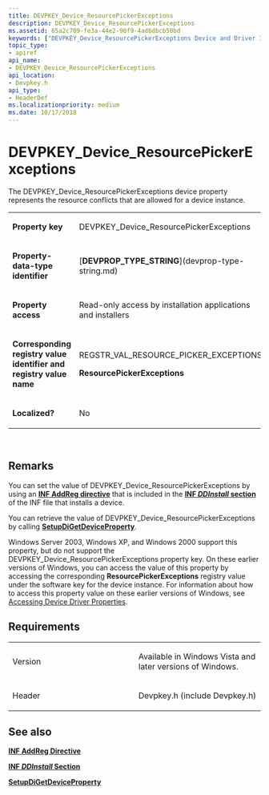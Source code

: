 ```yaml
---
title: DEVPKEY_Device_ResourcePickerExceptions
description: DEVPKEY_Device_ResourcePickerExceptions
ms.assetid: 65a2c709-fe3a-44e2-90f9-4ad6dbcb50bd
keywords: ["DEVPKEY_Device_ResourcePickerExceptions Device and Driver Installation"]
topic_type:
- apiref
api_name:
- DEVPKEY_Device_ResourcePickerExceptions
api_location:
- Devpkey.h
api_type:
- HeaderDef
ms.localizationpriority: medium
ms.date: 10/17/2018
---
```


# DEVPKEY_Device_ResourcePickerExceptions


The DEVPKEY_Device_ResourcePickerExceptions device property represents the resource conflicts that are allowed for a device instance.

<table>
<colgroup>
<col width="50%" />
<col width="50%" />
</colgroup>
<tbody>
<tr class="odd">
<td align="left"><p><strong>Property key</strong></p></td>
<td align="left"><p>DEVPKEY_Device_ResourcePickerExceptions</p></td>
</tr>
<tr class="even">
<td align="left"><p><strong>Property-data-type identifier</strong></p></td>
<td align="left"><p>[<strong>DEVPROP_TYPE_STRING</strong>](devprop-type-string.md)</p></td>
</tr>
<tr class="odd">
<td align="left"><p><strong>Property access</strong></p></td>
<td align="left"><p>Read-only access by installation applications and installers</p></td>
</tr>
<tr class="even">
<td align="left"><p><strong>Corresponding registry value identifier and registry value name</strong></p></td>
<td align="left"><p>REGSTR_VAL_RESOURCE_PICKER_EXCEPTIONS</p>
<p><strong>ResourcePickerExceptions</strong></p></td>
</tr>
<tr class="odd">
<td align="left"><p><strong>Localized?</strong></p></td>
<td align="left"><p>No</p></td>
</tr>
</tbody>
</table>

 

Remarks
-------

You can set the value of DEVPKEY_Device_ResourcePickerExceptions by using an [**INF AddReg directive**](https://msdn.microsoft.com/library/windows/hardware/ff546320) that is included in the [**INF *DDInstall* section**](https://msdn.microsoft.com/library/windows/hardware/ff547344) of the INF file that installs a device.

You can retrieve the value of DEVPKEY_Device_ResourcePickerExceptions by calling [**SetupDiGetDeviceProperty**](https://msdn.microsoft.com/library/windows/hardware/ff551963).

Windows Server 2003, Windows XP, and Windows 2000 support this property, but do not support the DEVPKEY_Device_ResourcePickerExceptions property key. On these earlier versions of Windows, you can access the value of this property by accessing the corresponding **ResourcePickerExceptions** registry value under the software key for the device instance. For information about how to access this property value on these earlier versions of Windows, see [Accessing Device Driver Properties](https://msdn.microsoft.com/library/windows/hardware/ff537732).

Requirements
------------

<table>
<colgroup>
<col width="50%" />
<col width="50%" />
</colgroup>
<tbody>
<tr class="odd">
<td align="left"><p>Version</p></td>
<td align="left"><p>Available in Windows Vista and later versions of Windows.</p></td>
</tr>
<tr class="even">
<td align="left"><p>Header</p></td>
<td align="left">Devpkey.h (include Devpkey.h)</td>
</tr>
</tbody>
</table>

## See also


[**INF AddReg Directive**](https://msdn.microsoft.com/library/windows/hardware/ff546320)

[**INF *DDInstall* Section**](https://msdn.microsoft.com/library/windows/hardware/ff547344)

[**SetupDiGetDeviceProperty**](https://msdn.microsoft.com/library/windows/hardware/ff551963)

 

 






